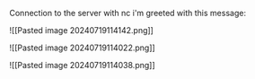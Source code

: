 
Connection to the server with nc i'm greeted with this message:

![[Pasted image 20240719114142.png]]

![[Pasted image 20240719114022.png]]

![[Pasted image 20240719114038.png]]

